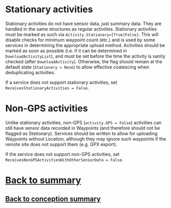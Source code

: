# Stationary activities
Stationary activities do not have sensor data, just summary data. They are handled in the same structures as regular activities. Stationary activities must be marked as such via `Activity.Stationary=[True|False]`. This will disable checks for minimum waypoint count (etc.) and is used by some services in determining the appropriate upload method. Activities should be marked as soon as possible (i.e. if it can be determined in `DownloadActivityList`), and must be set before the time the activity is sanity checked (after `DownloadActivity`). Otherwise, the flag should remain at the default state (`Stationary = None`) to allow effective coalescing when deduplicating activities.

If a service does not support stationary activities, set `ReceivesStationaryActivities = False`.

# Non-GPS activities
Unlike stationary activities, non-GPS (`activity.GPS = False`) activities can still have sensor data recorded in Waypoints (and therefore should not be flagged as Stationary). Services should be written to allow for uploading Waypoints without Location, although they may ignore such waypoints if the remote site does not support them (e.g. GPX export). 

If the service does not support non-GPS activities, set `ReceivesNonGPSActivitiesWithOtherSensorData = False`.

# [Back to summary](000-summary.md)
## [Back to conception summary](010-conception.md)
